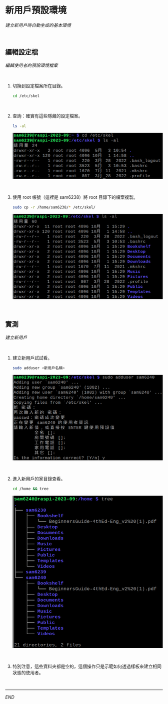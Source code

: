 # 新用戶預設環境

_建立新用戶時自動生成的基本環境_

<br>

## 編輯設定檔

_編輯使用者的預設環境檔案_

<br>

1. 切換到設定檔案所在目錄。

    ```bash
    cd /etc/skel
    ```

<br>

2. 查詢：確實有這些隱藏的設定檔案。

    ```bash
    ls -al
    ```

    ![](images/img_601.png)

<br>

3. 使用 root 帳號（這裡是 sam6238）將 root 目錄下的檔案複製。

    ```bash
    sudo cp -r /home/sam6238/* /etc/skel/
    ```

    ![](images/img_602.png)

<br>


## 實測

_建立新用戶_

<br>

1. 建立新用戶試試看。

    ```bash
    sudo adduser <新用戶名稱>
    ```

    ![](images/img_603.png)

<br>

2. 進入新用戶的家目錄查看。

    ```bash
    cd /home && tree
    ```

    ![](images/img_604.png)

<br>

3. 特別注意，這些資料夾都是空的，這個操作只是示範如何透過樣板來建立相同狀態的使用者。

<br>

___

_END_
